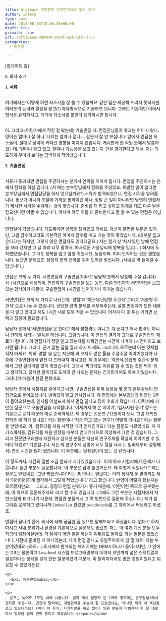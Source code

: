 ```yaml
---
title: Altibase 개발본부 전문연구요원 입사 후기
author: interp
type: post
date: 2011-08-26T15:56:26+00:00
draft: true
private: true
url: /altibase-개발본부-전문연구요원-입사-후기/
categories:
  - 미분류

---
```

<span style="font-family: Dotum; "><span style="font-family: Gulim; "><span style="font-family: Gulim; ">﻿</span></span><span style="font-family: Gulim; ">[업데이트 중]</span></span>

<span style="font-family: Dotum; "><span style="font-family: Gulim; ">0. 회사 소개</span></span>

**<span style="font-family: Dotum; "><span style="font-family: Gulim; ">1. 서류</span></span>**


  <span style="font-family: Dotum; "><span style="font-family: Gulim; "><br /> 여기에서는 '어떻게 하면 자소서를 잘 쓸 수 있을까요' 같은 팁은 제공해 드리지 못하지만, 여러분의 능력과 열정을 믿고(!)&nbsp;자유형식으로 기술하면 됩니다. 그래도 기본적인 이력서 형식은 유지하시고, 거기에 자소서를 붙인다 생각하시면 됩니다.&nbsp;</span></span>





  <span style="font-family: Dotum; "><span style="font-family: Gulim; "><br /> 아, 그리고 (어딘가에서 적힌 걸 봤는데) 기술면접 때, 면접관님들이 학교는 어디 나왔나, 영어는 얼마나 잘 하나, 나이는 얼마나 젊나&#8230; 같은거 잘 안 보십니다. 앞에서 언급한 요소들이, 절대로 당락에 커다란 영향을 미치지 않습니다. 게시판에 한 직원 분께서 말씀하셨는데, '얼마나 알고 있고, 얼마나 가능성을 보고 왔는지' 만을 평가한다고 해서, 저는 과도하게 꾸미기 보다는 담백하게 적어냈습니다.&nbsp;</span></span>


**<span style="font-family: Dotum; "><span style="font-family: Gulim; ">2. 기술면접</span></span>**


  <span style="font-family: Dotum; "><span style="font-family: Gulim; "><br /> 서류가 통과되면 면접을 주관하시는 분께서 연락을 취하게 됩니다. 면접을 주관하시는 분께서 전화를 하실 겁니다. (저 때는 본부장님께서 전화를 주셨었죠. 특별한 일이 없다면 본부장님께서 면접담당을 하지 않으실까요?) 서류가 합격되었으니, 면접 시각을 알려줍니다. 통보가 아니라 조율에 가까운 통화이긴 하나, 정말 큰 일이 아니라면 당연히 면접자가 제시한 시각을 수락하는 것이 맞습니다. 준비를 더 하고 싶다고 핑계를 대고 다른 날을 잡으신다면 어쩔 수 없습니다. 어차피 하루 이틀 더 준비한다고 잘 볼 수 있는 면접은 아닙니다.&nbsp;</span></span></p> 
  
  <p>
    <span style="font-family: Dotum; "><span style="font-family: Gulim; ">면접일이 되었습니다. 되도록이면 양복을 챙겨입고 가세요. 자신이 불편한 부분은 있지만, 그걸 감수하고라도 기본적인 이미지 점수를 따고 가는 것이 좋겠습니다. (대부분 입고 온다고는 하지만, 그렇지 않은 면접자도 있다더군요.) 저는 절기 상 '처서'였던 날에 면접을 보러 갔지만 그 날 따라 너무 맑아서, 따사로운 가을날씨에 양복을 입고(&#8230;) 회사에 도착했었습니다. 그 때도&nbsp;양복을 입고 엄청 뛰었네요, 늦을까봐. 미리 도착하는 것은 괜찮습니다. 늦으면 문제겠죠. 담당자 분께 전화를 걸어 도착을 알립니다. (사내로 막 들어갈 수 없습니다.) </span></span>
  </p>
  
  <p>
    <span style="font-family: Dotum; "><span style="font-family: Gulim; ">면접은 크게 두 가지. 서면면접과 구술면접(이라고 담당자 분께서 말씀해 주실 겁니다). 각 1시간으로 배정되며, 면접자가 구술면접을 보는 동안, 다른 면접자가 서면면접을 보고 있는 형식이기 때문에, 구술면접이 1시간을 넘어가거나 하지는 않습니다. </span></span>
  </p>
  
  <p>
    <span style="font-family: Dotum; "><span style="font-family: Gulim; ">서면면접은 크게 세 가지로 나뉘는데, '경험'과 '객관식/단답형 주관식' 그리고 '서술형 주관식' 으로 나눌 수 있습니다. 상당한 양의 문제를 배부해주는데, 설령 면접자가 모든 내용을 다 알고 있다고 해도 1시간 내로 모두 적을 수 없습니다.&nbsp;어차피 다 못 푸는 거라면&nbsp;선택과 집중이 필요합니다. </span></span>
  </p>
  
  <p>
    <span style="font-family: Dotum; "><span style="font-family: Gulim; ">담당자 분께서 '서면면접을 못 친다고 해서 불합격도 아니고, 다 푼다고 해서 합격도 아니니 편하게 치라'는 말씀을 하십니다.&nbsp;그렇습니다. 이 면접의 결과가 그대로 구술면접의 '재료'가 됩니다. 이 면접자가 정말 알고 있는지를 재확인받는 시간이 나머지 1시간이라고 보시면 됩니다.&nbsp;그러니, 근거 없는 답을 절대 하지 마세요. 그러니까, 모르는데 아는 것처럼 적지 마세요. 특히 '경험' 을 묻는 지문에 써 보지도 않은 툴을 주절주절 이야기했다가 나중에 구술면접에서 밑천 다 드러내지 마시고요. 제 경우에는 '객관식/단답형 주관식'문제에서 그런 딜레마를 많이 겪었습니다. 그래서 '찍더라도 이유를 댈 수 있는 것만 찍자' 라고 생각하고, 궁색한 말이라도 도저히 안 나오는 문제는 긴가민가해도 아예 지웠습니다. 그러니까 마음이 한결 편했네요.</span></span>
  </p>
  
  <p>
    <span style="font-family: Dotum; "><span style="font-family: Gulim; ">담당자 분께서 시험지를 걷어가고 나면, 구술면접을 위해 팀장님 몇 분과 본부장님이 면접관으로 들어오십니다. 벙쪄있지 말고 인사합시다. 제 면접에는 본부장님과 팀장님 5분이 들어오셨는데, 인사를 어설프게 해서 면접 끝나고 많이 후회가 됐습니다. 이력서에 기반한 질문으로 구술면접을 시작합니다. '이제까지 해 온 이야기', '입사지원 동기' 정도는 기본으로 묻기 때문에 따로 준비하세요. 제 경우는 전문연구요원이다 보니 '그럼 대학원 진학은 왜 하게 됐나요?' 라는 질문이나 '지금 하고 있는 연구가 어떻게 되나요?' 라는 질문을 받았네요. 아, '컴퓨터를 처음 시작한 때가 언제인가요?' 라는 질문도 나왔었네요. 제 자기소개서를, 컴퓨터를 처음 만졌을 때부터 연대기식으로 작성해서 그런 것 같습니다. 그리고&nbsp;전문연구요원에 지원하고 싶으신 분들은 자신의 연구주제를 확실히 이야기할 수 있어야 하겠죠? 기본입니다. 저는 제 연구주제 설명에 너무 열을 내서 (= 밑바닥부터 설명해서) 면접 시간을 많이 썼습니다. 이 부분에는 일장일단이 있는 것 같습니다.&nbsp;</span></span>
  </p>
  
  <p>
    <span style="font-family: Dotum; "><span style="font-family: Gulim; ">이 정도까지, 시간의 절반 조금 안되게 지나있었습니다. &nbsp;이제 아까 시험지에서 문제가 나옵니다. 틀린 부분도 질문합니다. '이 부분은 답이 틀렸거든요. 왜 이렇게 적었나요?' 라는 질문도 받았네요. '그냥 찍었습니다' 라는 폼 안나는 말보다는 아까 생각해 둔 말이라도 해서 '이러이러하게 생각해서 그렇게 적었습니다.' 라고 했습니다. 반영이 어떻게 됐는지는 모르겠지만요. 🙂 그리고, 굉장히 면접 분위기가 좋기 때문에, '이런이런 쪽으로 공부했는데, 이 쪽으로 질문해주세요' 라고 할 수도 있습니다. (그래도 그런 부분은 시험지에서 자연스럽게 표가 나기 때문에, 면접관 분들께서 그 쪽 방면으로 질문해 주십니다.) 제가 알고리즘 공부하고 왔다니까 Linked List 관련한 pseudo-code를 그 자리에서 써보라고 하셨죠.&nbsp;</span></span>
  </p>
  
  <p>
    <span style="font-family: Dotum; "><span style="font-family: Gulim; ">면접이 끝나기 전에, 회사에 대해 궁금한 점 있으면 말해보라고 하셨습니다. 없다고 하지 마시고 사내 분위기나 환경을 기본적으로 질문해도 좋겠죠. 저는 '아 여기 계신 분들 모두 직급이 팀장이실텐데, 각 팀마다 어떤 일을 하는지 여쭤봐도 될까요' 라는 질문을 했었습니다. 사전에 준비된 게 아니었는데, 제가 면접 끝나고 유일무이하게 '참 잘 했어' 하는 부분이었네요. (하하&#8230;) 회사에서 판매되는 패키지에는 DBMS 하나가 들어가지만, 그 안에는 DB는 물론이고 Low-level 시스템 프로그래밍부터 데이터 보안까지 넓은 스펙트럼이 필요하다는 생각을 갖게 만든 질문이었기 때문에, 혹 탈락하더라도 좋은 경험이었다고 위로할 수 있었거든요.</p> 
    
    <p>
      <b>3. 임원면접&nbsp;</b>
    </p>
    
    <p>
      발표는 늦어도 1주일 내에 나옵니다. 결과 역시 담당자 분 (저의 경우에는 본부장님)께서 전화를 주십니다. 면접에 탈락해도 개별연락을 주는지 잘 모르겠네요, 왜냐면 제가 이 섹션을 쓰고 있으니까요! (어머 이 자식, 자기자랑을 하고 있어) 임원 분들이 바쁘셔서 한 달 내로 다시 일정을 잡아 연락 준다고 하셨습니다.</span></span>